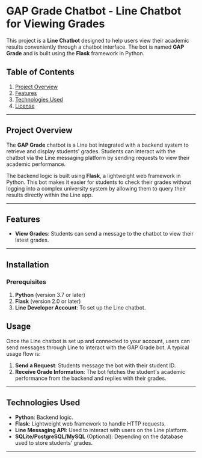 # GAP Grade Chatbot - Line Chatbot for Viewing Grades

This project is a **Line Chatbot** designed to help users view their academic results conveniently through a chatbot interface. The bot is named **GAP Grade** and is built using the **Flask** framework in Python.

## Table of Contents
1. [Project Overview](#project-overview)
2. [Features](#features)
3. [Technologies Used](#technologies-used)
4. [License](#license)

---

## Project Overview
The **GAP Grade** chatbot is a Line bot integrated with a backend system to retrieve and display students' grades. Students can interact with the chatbot via the Line messaging platform by sending requests to view their academic performance.

The backend logic is built using **Flask**, a lightweight web framework in Python. This bot makes it easier for students to check their grades without logging into a complex university system by allowing them to query their results directly within the Line app.

---

## Features
- **View Grades**: Students can send a message to the chatbot to view their latest grades.
---

## Installation

### Prerequisites
1. **Python** (version 3.7 or later)
2. **Flask** (version 2.0 or later)
3. **Line Developer Account**: To set up the Line chatbot.


## Usage

Once the Line chatbot is set up and connected to your account, users can send messages through Line to interact with the GAP Grade bot. A typical usage flow is:

1. **Send a Request**: Students message the bot with their student ID.
2. **Receive Grade Information**: The bot fetches the student's academic performance from the backend and replies with their grades.

---

## Technologies Used
- **Python**: Backend logic.
- **Flask**: Lightweight web framework to handle HTTP requests.
- **Line Messaging API**: Used to interact with users on the Line platform.
- **SQLite/PostgreSQL/MySQL** (Optional): Depending on the database used to store students' grades.
---
